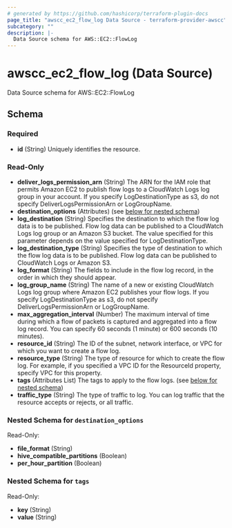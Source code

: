 ```yaml
---
# generated by https://github.com/hashicorp/terraform-plugin-docs
page_title: "awscc_ec2_flow_log Data Source - terraform-provider-awscc"
subcategory: ""
description: |-
  Data Source schema for AWS::EC2::FlowLog
---
```


# awscc_ec2_flow_log (Data Source)

Data Source schema for AWS::EC2::FlowLog



<!-- schema generated by tfplugindocs -->
## Schema

### Required

- **id** (String) Uniquely identifies the resource.

### Read-Only

- **deliver_logs_permission_arn** (String) The ARN for the IAM role that permits Amazon EC2 to publish flow logs to a CloudWatch Logs log group in your account. If you specify LogDestinationType as s3, do not specify DeliverLogsPermissionArn or LogGroupName.
- **destination_options** (Attributes) (see [below for nested schema](#nestedatt--destination_options))
- **log_destination** (String) Specifies the destination to which the flow log data is to be published. Flow log data can be published to a CloudWatch Logs log group or an Amazon S3 bucket. The value specified for this parameter depends on the value specified for LogDestinationType.
- **log_destination_type** (String) Specifies the type of destination to which the flow log data is to be published. Flow log data can be published to CloudWatch Logs or Amazon S3.
- **log_format** (String) The fields to include in the flow log record, in the order in which they should appear.
- **log_group_name** (String) The name of a new or existing CloudWatch Logs log group where Amazon EC2 publishes your flow logs. If you specify LogDestinationType as s3, do not specify DeliverLogsPermissionArn or LogGroupName.
- **max_aggregation_interval** (Number) The maximum interval of time during which a flow of packets is captured and aggregated into a flow log record. You can specify 60 seconds (1 minute) or 600 seconds (10 minutes).
- **resource_id** (String) The ID of the subnet, network interface, or VPC for which you want to create a flow log.
- **resource_type** (String) The type of resource for which to create the flow log. For example, if you specified a VPC ID for the ResourceId property, specify VPC for this property.
- **tags** (Attributes List) The tags to apply to the flow logs. (see [below for nested schema](#nestedatt--tags))
- **traffic_type** (String) The type of traffic to log. You can log traffic that the resource accepts or rejects, or all traffic.

<a id="nestedatt--destination_options"></a>
### Nested Schema for `destination_options`

Read-Only:

- **file_format** (String)
- **hive_compatible_partitions** (Boolean)
- **per_hour_partition** (Boolean)


<a id="nestedatt--tags"></a>
### Nested Schema for `tags`

Read-Only:

- **key** (String)
- **value** (String)


